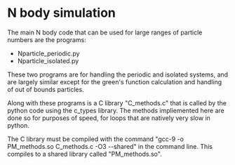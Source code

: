 # N body simulation

The main N body code that can be used for large ranges of particle numbers are the programs:
- Nparticle_periodic.py
- Nparticle_isolated.py

These two programs are for handling the periodic and isolated systems, and are largely similar except for the green's
function calculation and handling of out of bounds particles.

Along with these programs is a C library "C_methods.c" that is called by the python code using the c_types library. 
The methods impliemented here are done so for purposes of speed, for loops that are natively very slow in python.

The C library must be compiled with the command "gcc-9 -o PM_methods.so C_methods.c -O3 --shared" in the command line. This compiles to a shared library called "PM_methods.so".
